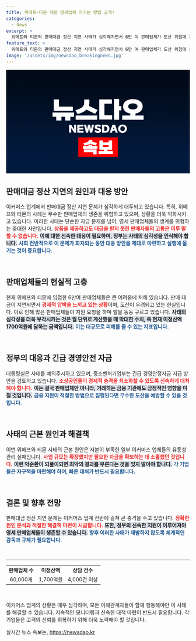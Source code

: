 ```yaml
---
title: 위메프·티몬 대란 영세업체 지키는 방법 공개!
categories:
  - News
excerpt: >
  위메프와 티몬의 판매대금 정산 지연 사태가 심각해지면서 6만 여 판매업체가 도산 위험에 처했다. 대통령실은 사태를 예의주시하며 긴급 경영안전자금 지급을 검토 중이다. 자본 건전성 확보 필요성이 더욱 주목받고 있다.
feature_text: >
  위메프와 티몬의 판매대금 정산 지연 사태가 심각해지면서 6만 여 판매업체가 도산 위험에 처했다. 대통령실은 사태를 예의주시하며 긴급 경영안전자금 지급을 검토 중이다. 자본 건전성 확보 필요성이 더욱 주목받고 있다.
image: '/assets/img/newsdao_breakingnews.jpg'
---
```


<p><img src="/assets/img/newsdao_breakingnews.jpg" alt="koreaapp 속보" /></p>

<h2 data-ke-size="size26">판매대금 정산 지연의 원인과 대응 방안</h2>

<p data-ke-size="size16">이커머스 업계에서 판매대금 정산 지연 문제가 심각하게 대두되고 있습니다. 특히, 위메프와 티몬의 사례는 무수한 판매업체의 생존을 위협하고 있으며, 상황을 더욱 악화시키고 있습니다. 이러한 사태는 단순한 자금 문제를 넘어, 영세 판매업체들의 생계를 위협하는 중대한 사안입니다. <b><span style="color: #ee2323;">상품을 제공하고도 대금을 받지 못한 판매자들의 고통은 이루 말할 수 없습니다.</span></b> <b><span style="background-color: #21538527;">이에 대한 신속한 대응이 필요하며, 정부는 사태의 심각성을 인식해야 합니다.</span></b> <b><span style="color: #1a5490;">사회 전반적으로 이 문제가 회자되는 동안 대응 방안을 제대로 마련하고 실행에 옮기는 것이 중요합니다.</span></b></p>

<p data-ke-size="size16">&nbsp;</p>

<h2 data-ke-size="size26">판매업체들의 현실적 고충</h2>

<p data-ke-size="size16">현재 위메프와 티몬에 입점한 6만여 판매업체들은 큰 어려움에 처해 있습니다. 판매 대금이 지연되면서 <b><span style="color: #ee2323;">경제적 압박을 느끼고 있는 상황</span></b>이며, 도산이 우려되고 있는 현실입니다. 이로 인해 많은 판매업체들이 지원 요청을 하며 발을 동동 구르고 있습니다. <b><span style="background-color: #21538527;">사태의 심각성을 더욱 부각시키는 것은 월 단위로 계산했을 때 막대한 수치, 즉 현재 미정산액 1700억원에 달하는 금액입니다.</span></b> <b><span style="color: #1a5490;">이는 대규모로 피해를 줄 수 있는 지표입니다.</span></b></p>

<p data-ke-size="size16">&nbsp;</p>

<h2 data-ke-size="size26">정부의 대응과 긴급 경영안전 자금</h2>

<p data-ke-size="size16">대통령실은 사태를 예의주시하고 있으며, 중소벤처기업부는 긴급 경영안정자금 지급 방안을 검토하고 있습니다. <b><span style="color: #ee2323;">소상공인들이 경제적 충격을 최소화할 수 있도록 신속하게 대처해야 합니다.</span></b> <b><span style="background-color: #21538527;">이는 결국 판매업체만 아니라, 거래하는 금융 기관에도 긍정적인 영향을 미칠 것입니다.</span></b> <b><span style="color: #1a5490;">금융 지원이 적절한 방법으로 집행된다면 무수한 도산을 예방할 수 있을 것입니다.</span></b></p>

<p data-ke-size="size16">&nbsp;</p>

<h2 data-ke-size="size26">사태의 근본 원인과 해결책</h2>

<p data-ke-size="size16">이번 위메프와 티몬 사태의 근본 원인은 자본이 부족한 일부 이커머스 업체들의 유동성 관리 실패입니다. <b><span style="color: #ee2323;">사업 규모는 확장했지만 필요한 자금을 확보하는 데 소홀했던 것입니다.</span></b> <b><span style="background-color: #21538527;">이런 악순환이 되풀이되면 최악의 결과를 부른다는 것을 잊지 말아야 합니다.</span></b> <b><span style="color: #1a5490;">각 기업들은 자구책을 마련해야 하며, 빠른 대처가 반드시 필요합니다.</span></b></p>

<p data-ke-size="size16">&nbsp;</p>

<h2 data-ke-size="size26">결론 및 향후 전망</h2>

<p data-ke-size="size16">판매대금 정산 지연 문제는 이커머스 업계 전반에 걸쳐 큰 충격을 주고 있습니다. <b><span style="color: #ee2323;">정확한 원인 분석과 적절한 해결책 마련이 시급합니다.</span></b> <b><span style="background-color: #21538527;">또한, 정부의 신속한 지원이 이루어져야 영세 판매업체들이 생존할 수 있습니다.</span></b> <b><span style="color: #1a5490;">향후 이러한 사태가 재발하지 않도록 체계적인 감독과 규제가 필요합니다.</span></b></p>

<p data-ke-size="size16">&nbsp;</p>

<hr />

<table style="width: 100%; border-spacing: 0; border-collapse: collapse;">
    <tr>
        <td style="text-align: center; height: 17px;"><b>판매업체 수</b></td>
        <td style="text-align: center; height: 17px;"><b>미정산액</b></td>
        <td style="text-align: center; height: 17px;"><b>상담 건수</b></td>
    </tr>
    <tr>
        <td style="text-align: center; height: 17px;">60,000개</td>
        <td style="text-align: center; height: 17px;">1,700억원</td>
        <td style="text-align: center; height: 17px;">4,000건 이상</td>
    </tr>
</table>

<p data-ke-size="size16">&nbsp;</p> 

<p>이커머스 업계의 상황은 매우 심각하며, 모든 이해관계자들이 함께 행동해야만 이 사태를 해결할 수 있습니다. 지속적인 모니터링과 신속한 대책 마련이 반드시 필요합니다. 각 기업들은 고객의 신뢰를 회복하기 위해 더욱 노력해야 할 것입니다.</p>
실시간 뉴스 속보는, <a href="https://newsdao.kr" rel="dofollow">https://newsdao.kr</a>


